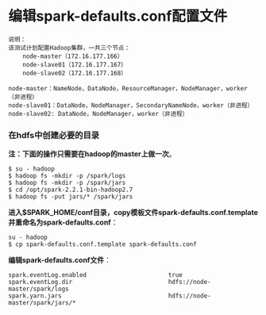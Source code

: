 编辑spark-defaults.conf配置文件
=================================================================================
```
说明：
该测试计划配置Hadoop集群，一共三个节点：
    node-master（172.16.177.166）
    node-slave01（172.16.177.167）
    node-slave02（172.16.177.168）

node-master：NameNode，DataNode，ResourceManager，NodeManager，worker（非进程）
node-slave01：DataNode，NodeManager，SecondaryNameNode，worker（非进程）
node-slave02: DataNode，NodeManager，worker（非进程）
```


### 在hdfs中创建必要的目录
**注：下面的操作只需要在hadoop的master上做一次**。
```shell
$ su - hadoop
$ hadoop fs -mkdir -p /spark/logs
$ hadoop fs -mkdir -p /spark/jars
$ cd /opt/spark-2.2.1-bin-hadoop2.7
$ hadoop fs -put jars/* /spark/jars
```

**进入$SPARK_HOME/conf目录，copy模板文件spark-defaults.conf.template并重命名为spark-defaults.conf**：
```shell
su - hadoop
$ cp spark-defaults.conf.template spark-defaults.conf
```
**编辑spark-defaults.conf文件**：
```
spark.eventLog.enabled                       true
spark.eventLog.dir                           hdfs://node-master/spark/logs
spark.yarn.jars                              hdfs://node-master/spark/jars/*
```
